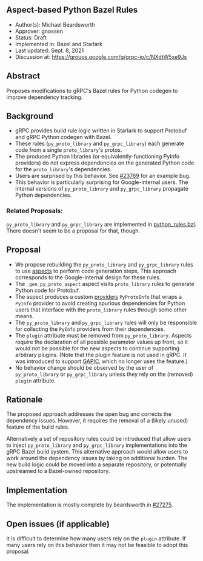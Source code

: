 Aspect-based Python Bazel Rules
----
* Author(s): Michael Beardsworth
* Approver: gnossen
* Status: Draft
* Implemented in: Bazel and Starlark
* Last updated: Sept. 8, 2021
* Discussion at: https://groups.google.com/g/grpc-io/c/NXdtW5xe9Js

## Abstract

Proposes modifications to gRPC's Bazel rules for Python codegen to improve
dependency tracking.

## Background

* gRPC provides build rule logic written in Starlark to support Protobuf and gRPC Python codegen with Bazel.
* These rules (`py_proto_library` and `py_grpc_library`) each generate code from a single `proto_library`'s protos.
* The produced Python libraries (or equivalently-functioning PyInfo providers) do not express dependencies on the generated Python code for the `proto_library`'s dependencies.
* Users are surprised by this behavior. See [#23769](https://github.com/grpc/grpc/issues/23769) for an example bug.
* This behavior is particularly surprising for Google-internal users. The internal versions of `py_proto_library` and `py_grpc_library` propagate Python dependencies.

### Related Proposals:
`py_proto_library` and `py_grpc_library` are implemented in [python_rules.bzl](https://github.com/grpc/grpc/blob/bazel/python_rules.bzl). There doesn't seem to be a proposal for that, though.

## Proposal

* We propose rebuilding the `py_proto_library` and `py_grpc_library` rules to use [aspects](https://docs.bazel.build/versions/main/skylark/aspects.html) to perform code generation steps.
  This approach corresponds to the Google-internal design for these rules.
* The `_gen_py_proto_aspect` aspect visits `proto_library` rules to generate Python code for Protobuf.
* The aspect produces a custom [providers](https://docs.bazel.build/versions/main/skylark/rules.html#providers) `PyProtoInfo` that wraps a `PyInfo` provider to avoid creating spurious dependencies for Python users that interface with the `proto_library` rules through some other means.
* The `py_proto_library` and `py_grpc_library` rules will only be responsible for collecting the `PyInfo` providers from their dependencies.
* The `plugin` attribute must be removed from `py_proto_library`. Aspects require the declaration of all possible parameter values up front, so it would not be possible for the new aspects to continue supporting arbitrary plugins. (Note that the plugin feature is not used in gRPC. It was introduced to support [GAPIC](https://github.com/googleapis/gapic-generator-python), which no longer uses the feature.)
* No behavior change should be observed by the user of `py_proto_library` or `py_grpc_library` unless they rely on the (removed) `plugin` attribute.

## Rationale

The proposed approach addresses the open bug and corrects the dependency issues. However, it requires the removal of a (likely unused) feature of the build rules.

Alternatively a set of repository rules could be introduced that allow users to inject `py_proto_library` and `py_grpc_library` implementations into the gRPC Bazel build system.
This alternative approach would allow users to work around the dependency issues by taking on additional burden.
The new build logic could be moved into a separate repository, or potentially upstreamed to a Bazel-owned repository.

## Implementation

The implementation is mostly complete by beardsworth in [#27275](https://github.com/grpc/grpc/pull/27275).

## Open issues (if applicable)

It is difficult to determine how many users rely on the `plugin` attribute. If many users rely on this behavior then it may not be feasible to adopt this proposal.
